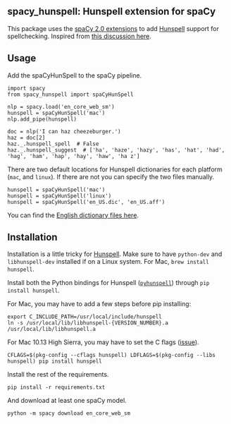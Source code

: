 ## spacy_hunspell: Hunspell extension for spaCy

This package uses the [spaCy 2.0 extensions](https://spacy.io/usage/processing-pipelines#extensions)
to add [Hunspell](http://hunspell.github.io) support for spellchecking.
Inspired from [this discussion here](https://github.com/explosion/spaCy/issues/315#issuecomment-346194645).

## Usage

Add the spaCyHunSpell to the spaCy pipeline.

```
import spacy
from spacy_hunspell import spaCyHunSpell

nlp = spacy.load('en_core_web_sm')
hunspell = spaCyHunSpell('mac')
nlp.add_pipe(hunspell)

doc = nlp('I can haz cheezeburger.')
haz = doc[2]
haz._.hunspell_spell  # False
haz._.hunspell_suggest  # ['ha', 'haze', 'hazy', 'has', 'hat', 'had', 'hag', 'ham', 'hap', 'hay', 'haw', 'ha z']
```

There are two default locations for Hunspell dictionaries for each platform
(`mac`, and `linux`). If there are not you can specify the two files manually.

```
hunspell = spaCyHunSpell('mac')
hunspell = spaCyHunSpell('linux')
hunspell = spaCyHunSpell('en_US.dic', 'en_US.aff')
```

You can find the [English dictionary files here](http://wordlist.aspell.net/dicts/).

## Installation

Installation is a little tricky for [Hunspell](https://github.com/hunspell/hunspell). Make sure to have `python-dev` and `libhunspell-dev` installed
if on a Linux system. For Mac, `brew install hunspell`.

Install both the Python bindings for Hunspell ([`pyhunspell`](https://github.com/blatinier/pyhunspell))
through `pip install hunspell`.

For Mac, you may have to add a few steps before pip installing:

```
export C_INCLUDE_PATH=/usr/local/include/hunspell
ln -s /usr/local/lib/libhunspell-{VERSION_NUMBER}.a /usr/local/lib/libhunspell.a
```

For Mac 10.13 High Sierra, you may have to set the C flags ([issue](https://github.com/blatinier/pyhunspell/issues/33)).

```
CFLAGS=$(pkg-config --cflags hunspell) LDFLAGS=$(pkg-config --libs hunspell) pip install hunspell
```

Install the rest of the requirements.

```
pip install -r requirements.txt
```

And download at least one spaCy model.

```
python -m spacy download en_core_web_sm
```
